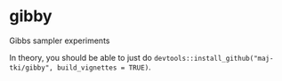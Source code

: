 # gibby

Gibbs sampler experiments

In theory, you should be able to just do `devtools::install_github("maj-tki/gibby", build_vignettes = TRUE)`.


